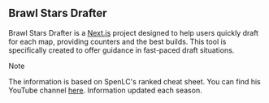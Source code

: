 ## Brawl Stars Drafter

Brawl Stars Drafter is a [Next.js](https://nextjs.org/) project designed to help users quickly draft for each map, providing counters and the best builds. This tool is specifically created to offer guidance in fast-paced draft situations.

> [!NOTE] 
> The information is based on SpenLC's ranked cheat sheet. You can find his YouTube channel [here](https://www.youtube.com/channel/UCsuS8BRN4y6_QoBvAqTtSSg). Information updated each season.
